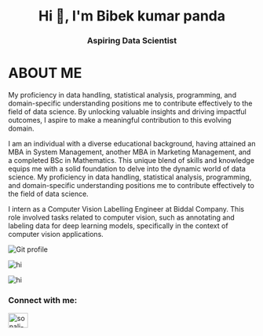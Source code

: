 <h1 align="center">Hi 👋, I'm Bibek kumar panda </h1>

<h3 align="center">Aspiring Data Scientist</h3>

# ABOUT ME

My proficiency in data handling, statistical analysis, programming, and domain-specific understanding positions me to contribute effectively to the field of data science. By unlocking valuable insights and driving impactful outcomes, I aspire to make a meaningful contribution to this evolving domain.

I am an individual with a diverse educational background, having attained an MBA in System Management, another MBA in Marketing Management, and a completed BSc in Mathematics. This unique blend of skills and knowledge equips me with a solid foundation to delve into the dynamic world of data science. My proficiency in data handling, statistical analysis, programming, and domain-specific understanding positions me to contribute effectively to the field of data science.

I intern as a Computer Vision Labelling Engineer at Biddal Company. This role involved tasks related to computer vision, such as annotating and labeling data for deep learning models, specifically in the context of computer vision applications. 


![Git profile ](https://github-readme-streak-stats.herokuapp.com/?user=Bibek-9078)

![hi](https://github-readme-stats.vercel.app/api/top-langs/?username=Bibek-9078)

![hi](https://github-readme-stats.vercel.app/api?username=bibek-9078)

<h3 align="left">Connect with me:</h3>
<p align="left">
<a href="https://www.linkedin.com/in/bibek-kumar-panda" target="blank"><img align="center" src="https://raw.githubusercontent.com/rahuldkjain/github-profile-readme-generator/master/src/images/icons/Social/linked-in-alt.svg" alt="sonali-thakur-443a37241" height="30" width="40" /></a>
</p>
